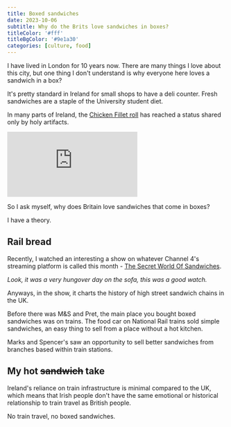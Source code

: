 ```yaml
---
title: Boxed sandwiches
date: 2023-10-06
subtitle: Why do the Brits love sandwiches in boxes?
titleColor: '#fff'
titleBgColor: '#9e1a30'
categories: [culture, food]
---
```


I have lived in London for 10 years now. There are many things I love about this city, but one thing I don't understand is why everyone here loves a sandwich in a box?

It's pretty standard in Ireland for small shops to have a deli counter. Fresh sandwiches are a staple of the University student diet.

In many parts of Ireland, the [Chicken Fillet roll](https://en.wikipedia.org/wiki/Chicken_fillet_roll) has reached a status shared only by holy artifacts.

<iframe src="https://www.youtube.com/embed/kN7PAXKqLvU?si=gkTakOhKoe4c2Csw" title="YouTube video player" frameborder="0" allow="accelerometer; autoplay; clipboard-write; encrypted-media; gyroscope; picture-in-picture; web-share" allowfullscreen></iframe>

So I ask myself, why does Britain love sandwiches that come in boxes?

I have a theory.

## Rail bread

Recently, I watched an interesting a show on whatever Channel 4's streaming platform is called this month - [The Secret World Of Sandwiches](https://www.channel4.com/programmes/the-secret-world-of/on-demand/73427-004).

_Look, it was a very hungover day on the sofa, this was a good watch._

Anyways, in the show, it charts the history of high street sandwich chains in the UK.

Before there was M&S and Pret, the main place you bought boxed sandwiches was on trains. The food car on National Rail trains sold simple sandwiches, an easy thing to sell from a place without a hot kitchen.

Marks and Spencer's saw an opportunity to sell better sandwiches from branches based within train stations.

## My hot ~~sandwich~~ take

Ireland's reliance on train infrastructure is minimal compared to the UK, which means that Irish people don't have the same emotional or historical relationship to train travel as British people.

No train travel, no boxed sandwiches.
